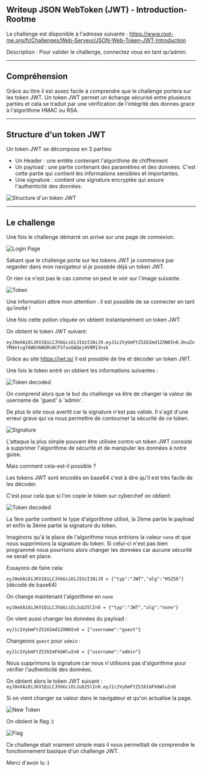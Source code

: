 ## Writeup JSON WebToken (JWT) - Introduction-Rootme

Le challenge est disponible à l'adresse suivante : https://www.root-me.org/fr/Challenges/Web-Serveur/JSON-Web-Token-JWT-Introduction

Description : Pour valider le challenge, connectez vous en tant qu’admin.

---

## Compréhension

Grâce au titre il est assez facile à comprendre que le challenge portera sur les token JWT.
Un token JWT permet un échange sécurisé entre plusieurs parties et cela se traduit par une vérification de l'intégrité des donnes grace à l'algorithme HMAC ou RSA.


---

## Structure d'un token JWT

Un token JWT se décompose en 3 parties: 
- Un Header : une entête contenant l'algorithme de chiffrement 
- Un payload : une partie contenant des paramètres et des données. C'est cette partie qui contient les informations sensibles et importantes.
- Une signature : contient une signature encryptée qui assure l'authenticité des données.

![Structure d'un token JWT](/img/jwt.png)

---

## Le challenge

Une fois le challenge démarré on arrive sur une page de connexion.

![Login Page](/img/challenge.PNG)

Sahant que le challenge porte sur les tokens JWT je commence par regarder dans mon navigateur si je possède déjà un token JWT.

Or rien ce n'est pas le cas comme on peut le voir sur l'image suivante.

![Token](/img/token.PNG)

Une information attire mon attention :  il est possible de se connecter en tant qu'invité !

Une fois cette potion cliquée on obtient instantanément un token JWT.

On obtient le token JWT suivant: 

`eyJ0eXAiOiJKV1QiLCJhbGciOiJIUzI1NiJ9.eyJ1c2VybmFtZSI6Imd1ZXN0In0.OnuZnYMdetcg7AWGV6WURn8CFSfas6AQej4V9M13nsk`

Grâce au site https://jwt.io/ il est possible de lire et décoder un token JWT.

Une fois le token entré on obtient les informations suivantes :

![Token decoded](/img/decoded.PNG)

On comprend alors que le but du challenge va être de changer la valeur de username de 'guest' à 'admin'.

De plus le site nous avertit car la signature n'est pas valide. Il s'agit d'une erreur grave qui va nous permettre de contourner la sécurité de ce token.

![Signature](/img/signature.PNG)

L'attaque la plus simple pouvant être utilisée contre un token JWT consiste à supprimer l'algorithme de sécurité et de manipuler les données à notre guise.

Mais comment cela-est-il possible ?

Les tokens JWT sont encodés en base64 c'est à dire qu'il est très facile de les décoder.

C'est pour cela que si l'on copie le token sur cyberchef on obtient: 

![Token decoded](/img/cyberchef.PNG)

La 1ère partie contient le type d'algorithme utilisé, la 2ème partie le payload et enfin la 3ème partie la signature du token.

Imaginons qu'à la place de l'algorithme nous entrions la valeur `none` et que nous supprimions la signature du token. Si celui-ci n'est pas bien programmé nous pourrions alors changer les données car aucune sécurité ne serait en place.

Essayons de faire cela:

`eyJ0eXAiOiJKV1QiLCJhbGciOiJIUzI1NiJ9 = {"typ":"JWT","alg":"HS256"}` (décodé de base64)

On change maintenant l'algorithme en `none`

`eyJ0eXAiOiJKV1QiLCJhbGciOiJub25lIn0 = {"typ":"JWT","alg":"none"}`

On vient aussi changer les données du payload :

`eyJ1c2VybmFtZSI6Imd1ZXN0In0 = {"username":"guest"}`

Changeons `guest` pour `admin` :

`eyJ1c2VybmFtZSI6ImFkbWluIn0 = {"username":"admin"}`

Nous supprimons la signature car nous n'utilisons pas d'algorithme pour vérifier l'authenticité des données.

On obtient alors le token JWT suivant : `eyJ0eXAiOiJKV1QiLCJhbGciOiJub25lIn0.eyJ1c2VybmFtZSI6ImFkbWluIn0`

Si on vient changer sa valeur dans le navigateur et qu'on actualise la page.

![New Token](/img/changed.PNG)

On obtient le flag :)

![Flag](/img/flag.PNG)

Ce challenge était vraiment simple mais il nous permettait de comprendre le fonctionnement basique d'un challenge JWT.

Merci d'avoir lu :)
